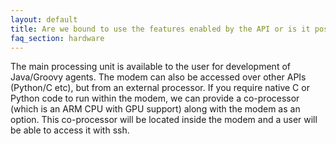 ```yaml
---
layout: default
title: Are we bound to use the features enabled by the API or is it possible to get access to lower level functionality of the modems?
faq_section: hardware
---
```


The main processing unit is available to the user for development of Java/Groovy agents. The modem can also be accessed over other APIs (Python/C etc), but from an external processor. If you require native C or Python code to run within the modem, we can provide a co-processor (which is an ARM CPU with GPU support) along with the modem as an option. This co-processor will be located inside the modem and a user will be able to access it with ssh.
